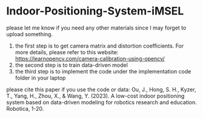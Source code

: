 # Indoor-Positioning-System-iMSEL
please let me know if you need any other materials since I may forget to upload something.
1. the first step is to get camera matrix and distortion coefficients. For more details, please refer to this website: https://learnopencv.com/camera-calibration-using-opencv/
2. the second step is to train data-driven model
3. the third step is to implement the code under the implementation code folder in your laptop

please cite this paper if you use the code or data:
Ou, J., Hong, S. H., Kyzer, T., Yang, H., Zhou, X., & Wang, Y. (2023). A low-cost indoor positioning system based on data-driven modeling for robotics research and education. Robotica, 1-20.
